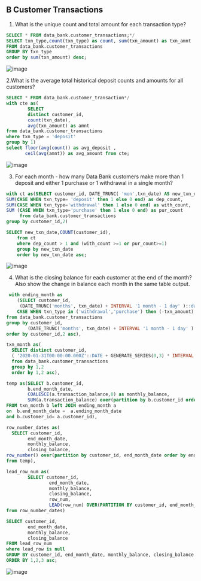 ## B Customer Transactions
1. What is the unique count and total amount for each transaction type?
```sql
SELECT * FROM data_bank.customer_transactions;*/
SELECT txn_type,count(txn_type) as count, sum(txn_amount) as txn_amnt
FROM data_bank.customer_transactions
GROUP BY txn_type
order by sum(txn_amount) desc;
```
![image](https://github.com/VidyaSurendra8235/6-Week-SQL-Challenge/assets/107226432/864113d9-149f-4226-b21e-7a99e5543e27)


2.What is the average total historical deposit counts and amounts for all customers?
```sql
SELECT * FROM data_bank.customer_transaction*/
with cte as(
  		SELECT 
  		distinct customer_id, 
  		count(txn_date),
  		avg(txn_amount) as amnt 
from data_bank.customer_transactions
where txn_type = 'deposit'
group by 1)
select floor(avg(count)) as avg_deposit ,
	   ceil(avg(amnt)) as avg_amount from cte;
```
![image](https://github.com/VidyaSurendra8235/6-Week-SQL-Challenge/assets/107226432/9337caa6-eedc-4e28-8e18-88d7ab3c38a3)

3. For each month - how many Data Bank customers make more than 1 deposit and either 1 purchase or 1 withdrawal in a single month?
```sql
with ct as(SELECT customer_id, DATE_TRUNC( 'mon',txn_date) AS new_txn_date,
SUM(CASE WHEN txn_type= 'deposit' then 1 else 0 end) as dep_count,
SUM(CASE WHEN txn_type='withdrawal' then 1 else 0 end) as with_count,
SUM (CASE WHEN txn_type='purchase' then 1 else 0 end) as pur_count 
     from data_bank.customer_transactions
group by customer_id,2)

SELECT new_txn_date,COUNT(customer_id), 
	from ct
    where dep_count > 1 and (with_count >=1 or pur_count>=1)
    group by new_txn_date
    order by new_txn_date asc;
```
![image](https://github.com/VidyaSurendra8235/6-Week-SQL-Challenge/assets/107226432/a88cbdc5-e747-454a-bcf5-65f06a05d656)

4.  What is the closing balance for each customer at the end of the month? Also show the change in balance each month in the same table output.
```sql
 with ending_month as
	(SELECT customer_id, 
     (DATE_TRUNC('months', txn_date) + INTERVAL '1 month - 1 day' )::date as ending_month_date, 	txn_amount,
	CASE WHEN txn_type in ('withdrawal','purchase') then (-txn_amount) else txn_amount end as transaction_balance
from data_bank.customer_transactions
group by customer_id,	
     	(DATE_TRUNC('months', txn_date) + INTERVAL '1 month - 1 day' ) ,3, 4
order by customer_id,2 asc),

txn_month as(
  SELECT distinct customer_id, 
  ( '2020-01-31T00:00:00.000Z'::DATE + GENERATE_SERIES(0,3) * INTERVAL ' 1 MONTH')  as end_month_date
  from data_bank.customer_transactions
  group by 1,2
  order by 1,2 asc),

temp as(SELECT b.customer_id, 
		b.end_month_date,
        COALESCE(a.transaction_balance,0) as monthly_balance, 
        SUM(a.transaction_balance) over(partition by b.customer_id order by b.end_month_date ROWS BETWEEN UNBOUNDED PRECEDING AND CURRENT ROW) as closing_balance
FROM txn_month b left JOIN ending_month a
on  b.end_month_date =  a.ending_month_date  
and b.customer_id= a.customer_id),

row_number_dates as(
  SELECT customer_id, 
  		end_month_date, 
  		monthly_balance, 
  		closing_balance,
row_number() over(partition by customer_id, end_month_date order by end_month_date asc) as row_num 
from temp),

lead_row_num as(
  		SELECT customer_id, 
  				end_month_date, 
  				monthly_balance, 
  				closing_balance, 
  				row_num,
				LEAD(row_num) OVER(PARTITION BY customer_id, end_month_date order by end_month_date) as lead_row
from row_number_dates)

SELECT customer_id, 
		end_month_date, 
        monthly_balance, 
        closing_balance
FROM lead_row_num
where lead_row is null
GROUP BY customer_id, end_month_date, monthly_balance, closing_balance
ORDER BY 1,2,3 asc;
```
![image](https://github.com/VidyaSurendra8235/6-Week-SQL-Challenge/assets/107226432/dccfc45c-1eb0-45cb-a7cc-57837303779f)



 
